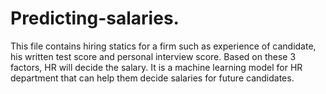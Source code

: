 # Predicting-salaries.
 This file contains hiring statics for a firm such as experience of candidate, his written test score and personal interview score. Based on these 3 factors, HR will decide the salary. It is a machine learning model for HR department that can help them decide salaries for future candidates.
